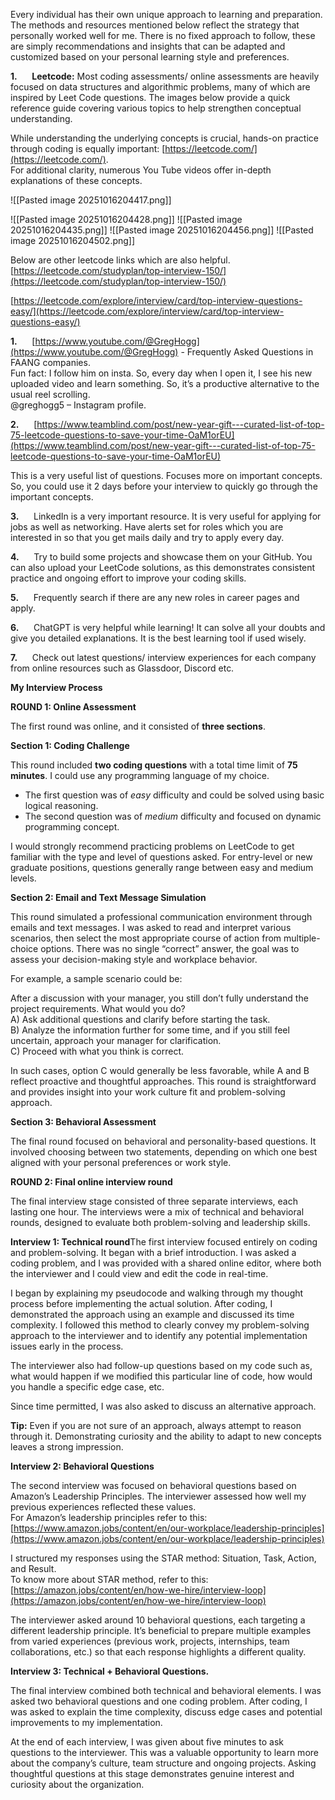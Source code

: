 

Every individual has their own unique approach to learning and preparation. The methods and resources mentioned below reflect the strategy that personally worked well for me. There is no fixed approach to follow, these are simply recommendations and insights that can be adapted and customized based on your personal learning style and preferences.

**1.**      **Leetcode:** Most coding assessments/ online assessments are heavily focused on data structures and algorithmic problems, many of which are inspired by Leet Code questions. The images below provide a quick reference guide covering various topics to help strengthen conceptual understanding.

While understanding the underlying concepts is crucial, hands-on practice through coding is equally important: [https://leetcode.com/](https://leetcode.com/).  
For additional clarity, numerous You Tube videos offer in-depth explanations of these concepts.

![[Pasted image 20251016204417.png]]

![[Pasted image 20251016204428.png]]
![[Pasted image 20251016204435.png]]
![[Pasted image 20251016204456.png]]
![[Pasted image 20251016204502.png]]

Below are other leetcode links which are also helpful.  
[https://leetcode.com/studyplan/top-interview-150/](https://leetcode.com/studyplan/top-interview-150/)

[https://leetcode.com/explore/interview/card/top-interview-questions-easy/](https://leetcode.com/explore/interview/card/top-interview-questions-easy/)  
  

**1.**      [https://www.youtube.com/@GregHogg](https://www.youtube.com/@GregHogg) - Frequently Asked Questions in FAANG companies.  
Fun fact: I follow him on insta. So, every day when I open it, I see his new uploaded video and learn something. So, it’s a productive alternative to the usual reel scrolling.  
@greghogg5 – Instagram profile.

**2.**      [https://www.teamblind.com/post/new-year-gift---curated-list-of-top-75-leetcode-questions-to-save-your-time-OaM1orEU](https://www.teamblind.com/post/new-year-gift---curated-list-of-top-75-leetcode-questions-to-save-your-time-OaM1orEU)

This is a very useful list of questions. Focuses more on important concepts. So, you could use it 2 days before your interview to quickly go through the important concepts.  
  

**3.**      LinkedIn is a very important resource. It is very useful for applying for jobs as well as networking. Have alerts set for roles which you are interested in so that you get mails daily and try to apply every day.  
  

**4.**      Try to build some projects and showcase them on your GitHub. You can also upload your LeetCode solutions, as this demonstrates consistent practice and ongoing effort to improve your coding skills.  
  

**5.**      Frequently search if there are any new roles in career pages and apply.  
  

**6.**      ChatGPT is very helpful while learning! It can solve all your doubts and give you detailed explanations. It is the best learning tool if used wisely.  
  

**7.**      Check out latest questions/ interview experiences for each company from online resources such as Glassdoor, Discord etc.

**My Interview Process**

**ROUND 1: Online Assessment**

The first round was online, and it consisted of **three sections**.

**Section 1: Coding Challenge**

This round included **two coding questions** with a total time limit of **75 minutes**. I could use any programming language of my choice.

- The first question was of _easy_ difficulty and could be solved using basic logical reasoning.
- The second question was of _medium_ difficulty and focused on dynamic programming concept.

I would strongly recommend practicing problems on LeetCode to get familiar with the type and level of questions asked. For entry-level or new graduate positions, questions generally range between easy and medium levels.

**Section 2: Email and Text Message Simulation**

This round simulated a professional communication environment through emails and text messages. I was asked to read and interpret various scenarios, then select the most appropriate course of action from multiple-choice options. There was no single “correct” answer, the goal was to assess your decision-making style and workplace behavior.

For example, a sample scenario could be:

After a discussion with your manager, you still don’t fully understand the project requirements. What would you do?  
A) Ask additional questions and clarify before starting the task.  
B) Analyze the information further for some time, and if you still feel uncertain, approach your manager for clarification.  
C) Proceed with what you think is correct.

In such cases, option C would generally be less favorable, while A and B reflect proactive and thoughtful approaches. This round is straightforward and provides insight into your work culture fit and problem-solving approach.

**Section 3: Behavioral Assessment**

The final round focused on behavioral and personality-based questions. It involved choosing between two statements, depending on which one best aligned with your personal preferences or work style.  
  

**ROUND 2: Final online interview round**

The final interview stage consisted of three separate interviews, each lasting one hour. The interviews were a mix of technical and behavioral rounds, designed to evaluate both problem-solving and leadership skills.

**Interview 1: Technical round**The first interview focused entirely on coding and problem-solving. It began with a brief introduction. I was asked a coding problem, and I was provided with a shared online editor, where both the interviewer and I could view and edit the code in real-time.

I began by explaining my pseudocode and walking through my thought process before implementing the actual solution. After coding, I demonstrated the approach using an example and discussed its time complexity. I followed this method to clearly convey my problem-solving approach to the interviewer and to identify any potential implementation issues early in the process.

The interviewer also had follow-up questions based on my code such as, what would happen if we modified this particular line of code, how would you handle a specific edge case, etc.

Since time permitted, I was also asked to discuss an alternative approach.

**Tip:** Even if you are not sure of an approach, always attempt to reason through it. Demonstrating curiosity and the ability to adapt to new concepts leaves a strong impression.

**Interview 2: Behavioral Questions**

The second interview was focused on behavioral questions based on Amazon’s Leadership Principles. The interviewer assessed how well my previous experiences reflected these values.  
For Amazon’s leadership principles refer to this: [https://www.amazon.jobs/content/en/our-workplace/leadership-principles](https://www.amazon.jobs/content/en/our-workplace/leadership-principles)

I structured my responses using the STAR method: Situation, Task, Action, and Result.  
To know more about STAR method, refer to this: [https://amazon.jobs/content/en/how-we-hire/interview-loop](https://amazon.jobs/content/en/how-we-hire/interview-loop)

The interviewer asked around 10 behavioral questions, each targeting a different leadership principle. It’s beneficial to prepare multiple examples from varied experiences (previous work, projects, internships, team collaborations, etc.) so that each response highlights a different quality.

  
  

**Interview 3: Technical + Behavioral Questions.**

The final interview combined both technical and behavioral elements. I was asked two behavioral questions and one coding problem. After coding, I was asked to explain the time complexity, discuss edge cases and potential improvements to my implementation.

At the end of each interview, I was given about five minutes to ask questions to the interviewer. This was a valuable opportunity to learn more about the company’s culture, team structure and ongoing projects. Asking thoughtful questions at this stage demonstrates genuine interest and curiosity about the organization.